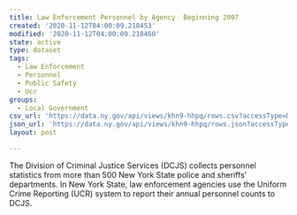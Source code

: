 ```yaml
---
title: Law Enforcement Personnel by Agency  Beginning 2007
created: '2020-11-12T04:00:09.218453'
modified: '2020-11-12T04:00:09.218460'
state: active
type: dataset
tags:
  - Law Enforcement
  - Personnel
  - Public Safety
  - Ucr
groups:
  - Local Government
csv_url: 'https://data.ny.gov/api/views/khn9-hhpq/rows.csv?accessType=DOWNLOAD'
json_url: 'https://data.ny.gov/api/views/khn9-hhpq/rows.json?accessType=DOWNLOAD'
layout: post

---
```

The Division of Criminal Justice Services (DCJS) collects personnel statistics from more than 500 New York State police and sheriffs’ departments. In New York State, law enforcement agencies use the Uniform Crime Reporting (UCR) system to report their annual personnel counts to DCJS.
